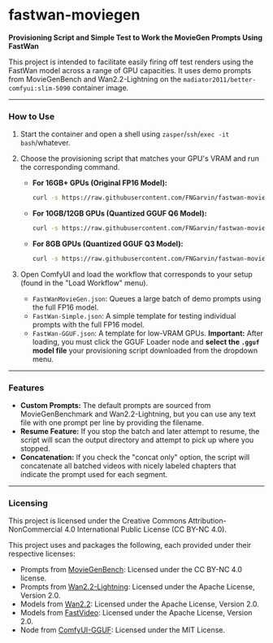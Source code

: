 # fastwan-moviegen

**Provisioning Script and Simple Test to Work the MovieGen Prompts Using FastWan**

This project is intended to facilitate easily firing off test renders using the FastWan model across a range of GPU capacities. It uses demo prompts from MovieGenBench and Wan2.2-Lightning on the `madiator2011/better-comfyui:slim-5090` container image.

---

### How to Use

1.  Start the container and open a shell using `zasper`/`ssh`/`exec -it bash`/whatever.

2.  Choose the provisioning script that matches your GPU's VRAM and run the corresponding command.

    * **For 16GB+ GPUs (Original FP16 Model):**
        ```bash
        curl -s https://raw.githubusercontent.com/FNGarvin/fastwan-moviegen/main/provision.sh | bash
        ```

    * **For 10GB/12GB GPUs (Quantized GGUF Q6 Model):**
        ```bash
        curl -s https://raw.githubusercontent.com/FNGarvin/fastwan-moviegen/main/provision10GB.sh | bash
        ```

    * **For 8GB GPUs (Quantized GGUF Q3 Model):**
        ```bash
        curl -s https://raw.githubusercontent.com/FNGarvin/fastwan-moviegen/main/provision8GB.sh | bash
        ```

3.  Open ComfyUI and load the workflow that corresponds to your setup (found in the "Load Workflow" menu).

    * `FastWanMovieGen.json`: Queues a large batch of demo prompts using the full FP16 model.
    * `FastWan-Simple.json`: A simple template for testing individual prompts with the full FP16 model.
    * `FastWan-GGUF.json`: A template for low-VRAM GPUs. **Important:** After loading, you must click the GGUF Loader node and **select the `.gguf` model file** your provisioning script downloaded from the dropdown menu.

---

### Features

* **Custom Prompts:** The default prompts are sourced from MovieGenBenchmark and Wan2.2-Lightning, but you can use any text file with one prompt per line by providing the filename.
* **Resume Feature:** If you stop the batch and later attempt to resume, the script will scan the output directory and attempt to pick up where you stopped.
* **Concatenation:** If you check the "concat only" option, the script will concatenate all batched videos with nicely labeled chapters that indicate the prompt used for each segment.

---

### Licensing

This project is licensed under the Creative Commons Attribution-NonCommercial 4.0 International Public License (CC BY-NC 4.0).

This project uses and packages the following, each provided under their respective licenses:

* Prompts from [MovieGenBench](https://github.com/facebookresearch/MovieGenBench): Licensed under the CC BY-NC 4.0 license.
* Prompts from [Wan2.2-Lightning](https://github.com/ModelTC/Wan2.2-Lightning): Licensed under the Apache License, Version 2.0.
* Models from [Wan2.2](https://github.com/Wan-Video/Wan2.2): Licensed under the Apache License, Version 2.0.
* Models from [FastVideo](https://github.com/hao-ai-lab/FastVideo): Licensed under the Apache License, Version 2.0.
* Node from [ComfyUI-GGUF](https://github.com/city96/ComfyUI-GGUF): Licensed under the MIT License.
